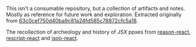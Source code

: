 This isn't a consumable repository, but a collection of artifacts and notes. Mostly as reference for future work and exploration. Extracted originally from [63c0cef750d40ba9c81a24fd585c78872cfc5a18](https://github.com/ml-in-barcelona/server-reason-react/commit/63c0cef750d40ba9c81a24fd585c78872cfc5a18).

The recollection of archeology and history of JSX ppxes from [reason-react](https://github.com/reasonml/reason-react), [rescript-react](https://github.com/rescript-lang/rescript/tree/master/compiler/syntax/src) and [jsoo-react](https://github.com/ml-in-barcelona/jsoo-react).

